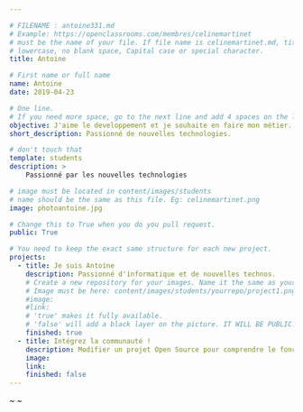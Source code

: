 ```yaml
---

# FILENAME : antoine331.md
# Example: https://openclassrooms.com/membres/celinemartinet
# must be the name of your file. If file name is celinemartinet.md, title is celinemartinet.
# lowercase, no blank space, Capital case or special character.
title: Antoine

# First name or full name
name: Antoine
date: 2019-04-23

# One line.
# If you need more space, go to the next line and add 4 spaces on the left, as in 'description'.
objective: J'aime le developpement et je souhaite en faire mon métier.
short_description: Passionné de nouvelles technologies.

# don't touch that
template: students
description: >
    Passionné par les nouvelles technologies

# image must be located in content/images/students
# name should be the same as this file. Eg: celinemartinet.png
image: photoantoine.jpg

# Change this to True when you do you pull request.
public: True

# You need to keep the exact same structure for each new project.
projects:
  - title: Je suis Antoine
    description: Passionné d'informatique et de nouvelles technos.
    # Create a new repository for your images. Name it the same as your nickname and profile picture.
    # Image must be here: content/images/students/yourrepo/project1.png
    #image:
    #link: 
    # 'true' makes it fully available.
    # 'false' will add a black layer on the picture. IT WILL BE PUBLIC!
    finished: true
  - title: Intégrez la communauté !
    description: Modifier un projet Open Source pour comprendre le fonctionnement de Git, de Github et des pull requests.
    image: 
    link:
    finished: false
---
```

~
~
